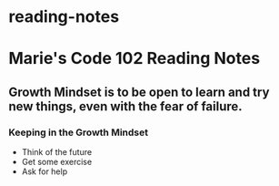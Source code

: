 # reading-notes
# Marie's Code 102 Reading Notes

## Growth Mindset is to be open to learn and try new things, even with the fear of failure. ##

### **Keeping in the Growth Mindset**
- Think of the future
- Get some exercise
- Ask for help
